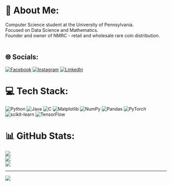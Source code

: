 # 💫 About Me:
Computer Science student at the University of Pennsylvania.<br>Focused on Data Science and Mathematics.<br>Founder and owner of NMRC - retail and wholesale rare coin distribution.<br><br>


## 🌐 Socials:
[![Facebook](https://img.shields.io/badge/Facebook-%231877F2.svg?logo=Facebook&logoColor=white)](https://facebook.com/https://www.facebook.com/nicolas.morabito.50/) [![Instagram](https://img.shields.io/badge/Instagram-%23E4405F.svg?logo=Instagram&logoColor=white)](https://instagram.com/@nicks.coins) [![LinkedIn](https://img.shields.io/badge/LinkedIn-%230077B5.svg?logo=linkedin&logoColor=white)](https://linkedin.com/in/https://www.linkedin.com/in/nicolas-morabito-749376222/) 

# 💻 Tech Stack:
![Python](https://img.shields.io/badge/python-3670A0?style=for-the-badge&logo=python&logoColor=ffdd54) ![Java](https://img.shields.io/badge/java-%23ED8B00.svg?style=for-the-badge&logo=openjdk&logoColor=white) ![C](https://img.shields.io/badge/c-%2300599C.svg?style=for-the-badge&logo=c&logoColor=white) ![Matplotlib](https://img.shields.io/badge/Matplotlib-%23ffffff.svg?style=for-the-badge&logo=Matplotlib&logoColor=black) ![NumPy](https://img.shields.io/badge/numpy-%23013243.svg?style=for-the-badge&logo=numpy&logoColor=white) ![Pandas](https://img.shields.io/badge/pandas-%23150458.svg?style=for-the-badge&logo=pandas&logoColor=white) ![PyTorch](https://img.shields.io/badge/PyTorch-%23EE4C2C.svg?style=for-the-badge&logo=PyTorch&logoColor=white) ![scikit-learn](https://img.shields.io/badge/scikit--learn-%23F7931E.svg?style=for-the-badge&logo=scikit-learn&logoColor=white) ![TensorFlow](https://img.shields.io/badge/TensorFlow-%23FF6F00.svg?style=for-the-badge&logo=TensorFlow&logoColor=white)
# 📊 GitHub Stats:
![](https://github-readme-stats.vercel.app/api?username=nsmorabito&theme=dark&hide_border=false&include_all_commits=false&count_private=false)<br/>
![](https://github-readme-streak-stats.herokuapp.com/?user=nsmorabito&theme=dark&hide_border=false)<br/>
![](https://github-readme-stats.vercel.app/api/top-langs/?username=nsmorabito&theme=dark&hide_border=false&include_all_commits=false&count_private=false&layout=compact)

---
[![](https://visitcount.itsvg.in/api?id=nsmorabito&icon=0&color=0)](https://visitcount.itsvg.in)

